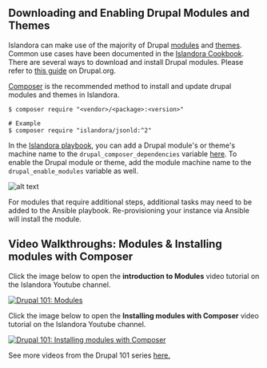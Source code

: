 ## Downloading and Enabling Drupal Modules and Themes

Islandora can make use of the majority of Drupal [modules](https://www.drupal.org/project/project_module) and [themes](https://www.drupal.org/project/project_theme). Common use cases have been documented in the [Islandora Cookbook](/documentation/user-documentation/extending/). There are several ways to download and install Drupal modules. Please refer to [this guide](https://www.drupal.org/docs/extending-drupal) on Drupal.org.

[Composer](https://www.drupal.org/docs/develop/using-composer/using-composer-to-install-drupal-and-manage-dependencies) is the recommended method to install and update drupal modules and themes in Islandora.
```shell
$ composer require "<vendor>/<package>:<version>"

# Example
$ composer require "islandora/jsonld:^2"
```

In the [Islandora playbook](https://github.com/Islandora-Devops/islandora-playbook), you can add a Drupal module's or theme's machine name to the `drupal_composer_dependencies` variable [here](https://github.com/Islandora-Devops/islandora-playbook/blob/dev/inventory/vagrant/group_vars/webserver/drupal.yml).
To enable the Drupal module or theme, add the module machine name to the `drupal_enable_modules` variable as well.

![alt text](../assets/install-enable-drupal-modules_drupal_composer_dependencies.png?raw=true "drupal_composer_dependencies Screenshot")

For modules that require additional steps, additional tasks may need to be added to the Ansible playbook. Re-provisioning your instance via Ansible will install the module.

## Video Walkthroughs: Modules & Installing modules with Composer

Click the image below to open the **introduction to Modules** video tutorial on the Islandora Youtube channel. 

[![Drupal 101: Modules](https://img.youtube.com/vi/mvX3cnNeOns/0.jpg)](https://www.youtube.com/watch?v=mvX3cnNeOns)

Click the image below to open the **Installing modules with Composer** video tutorial on the Islandora Youtube channel. 

[![Drupal 101: Installing modules with Composer](https://img.youtube.com/vi/otl-pPPGdR8/0.jpg)](https://www.youtube.com/watch?v=otl-pPPGdR8)

See more videos from the Drupal 101 series [here.](https://www.youtube.com/watch?v=meRNdBxaiTE&list=PL4seFC7ELUtogpsYoN8WZLLOjJVRZFGTZ)
